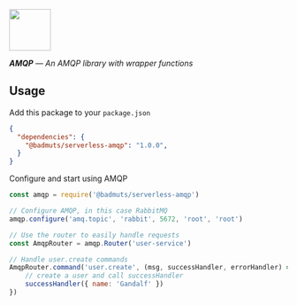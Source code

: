 <img src="https://emojipedia-us.s3.dualstack.us-west-1.amazonaws.com/thumbs/120/apple/129/speech-balloon_1f4ac.png" width="75"/>

_**AMQP** — An AMQP library with wrapper functions_

## Usage
Add this package to your `package.json`

```json
{
  "dependencies": {
    "@badmuts/serverless-amqp": "1.0.0",
  }
}
```

Configure and start using AMQP

```js
const amqp = require('@badmuts/serverless-amqp')

// Configure AMQP, in this case RabbitMQ
amqp.configure('amq.topic', 'rabbit', 5672, 'root', 'root')

// Use the router to easily handle requests
const AmqpRouter = amqp.Router('user-service')

// Handle user.create commands
AmqpRouter.command('user.create', (msg, successHandler, errorHandler) => {
    // create a user and call successHandler
    successHandler({ name: 'Gandalf' })
})
```
